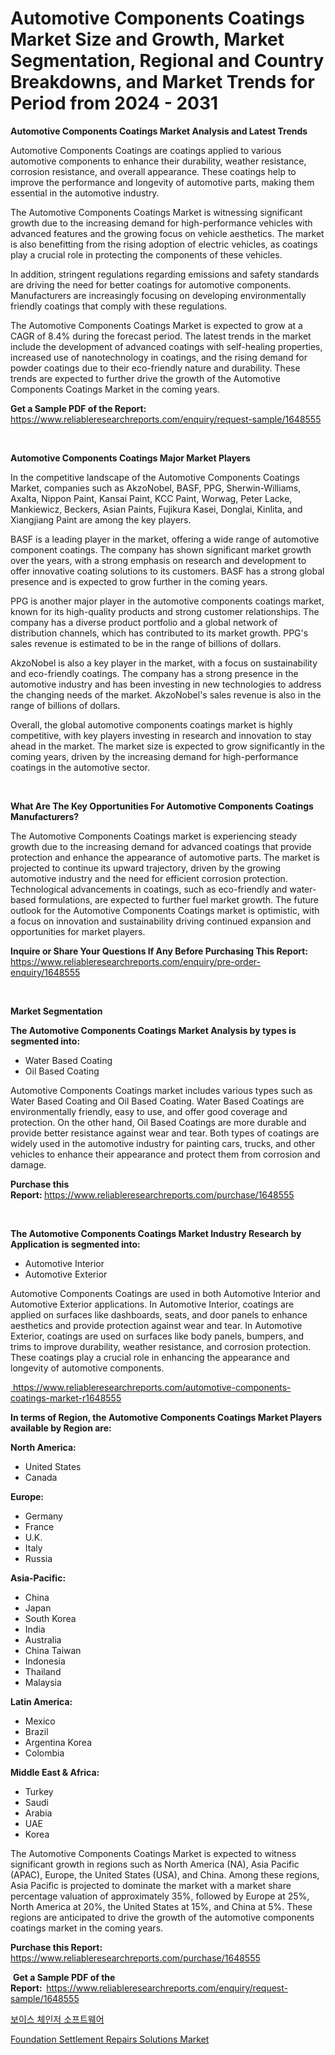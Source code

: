 <p><h1>Automotive Components Coatings Market Size and Growth, Market Segmentation, Regional and Country Breakdowns, and Market Trends for Period from 2024 -  2031</h1></p><p><strong>Automotive Components Coatings Market Analysis and Latest Trends</strong></p>
<p><p>Automotive Components Coatings are coatings applied to various automotive components to enhance their durability, weather resistance, corrosion resistance, and overall appearance. These coatings help to improve the performance and longevity of automotive parts, making them essential in the automotive industry.</p><p>The Automotive Components Coatings Market is witnessing significant growth due to the increasing demand for high-performance vehicles with advanced features and the growing focus on vehicle aesthetics. The market is also benefitting from the rising adoption of electric vehicles, as coatings play a crucial role in protecting the components of these vehicles.</p><p>In addition, stringent regulations regarding emissions and safety standards are driving the need for better coatings for automotive components. Manufacturers are increasingly focusing on developing environmentally friendly coatings that comply with these regulations.</p><p>The Automotive Components Coatings Market is expected to grow at a CAGR of 8.4% during the forecast period. The latest trends in the market include the development of advanced coatings with self-healing properties, increased use of nanotechnology in coatings, and the rising demand for powder coatings due to their eco-friendly nature and durability. These trends are expected to further drive the growth of the Automotive Components Coatings Market in the coming years.</p></p>
<p><strong>Get a Sample PDF of the Report:&nbsp;</strong> <a href="https://www.reliableresearchreports.com/enquiry/request-sample/1648555">https://www.reliableresearchreports.com/enquiry/request-sample/1648555</a></p>
<p>&nbsp;</p>
<p><strong>Automotive Components Coatings Major Market Players</strong></p>
<p><p>In the competitive landscape of the Automotive Components Coatings Market, companies such as AkzoNobel, BASF, PPG, Sherwin-Williams, Axalta, Nippon Paint, Kansai Paint, KCC Paint, Worwag, Peter Lacke, Mankiewicz, Beckers, Asian Paints, Fujikura Kasei, Donglai, Kinlita, and Xiangjiang Paint are among the key players.</p><p>BASF is a leading player in the market, offering a wide range of automotive component coatings. The company has shown significant market growth over the years, with a strong emphasis on research and development to offer innovative coating solutions to its customers. BASF has a strong global presence and is expected to grow further in the coming years.</p><p>PPG is another major player in the automotive components coatings market, known for its high-quality products and strong customer relationships. The company has a diverse product portfolio and a global network of distribution channels, which has contributed to its market growth. PPG's sales revenue is estimated to be in the range of billions of dollars.</p><p>AkzoNobel is also a key player in the market, with a focus on sustainability and eco-friendly coatings. The company has a strong presence in the automotive industry and has been investing in new technologies to address the changing needs of the market. AkzoNobel's sales revenue is also in the range of billions of dollars.</p><p>Overall, the global automotive components coatings market is highly competitive, with key players investing in research and innovation to stay ahead in the market. The market size is expected to grow significantly in the coming years, driven by the increasing demand for high-performance coatings in the automotive sector.</p></p>
<p>&nbsp;</p>
<p><strong>What Are The Key Opportunities For Automotive Components Coatings Manufacturers?</strong></p>
<p><p>The Automotive Components Coatings market is experiencing steady growth due to the increasing demand for advanced coatings that provide protection and enhance the appearance of automotive parts. The market is projected to continue its upward trajectory, driven by the growing automotive industry and the need for efficient corrosion protection. Technological advancements in coatings, such as eco-friendly and water-based formulations, are expected to further fuel market growth. The future outlook for the Automotive Components Coatings market is optimistic, with a focus on innovation and sustainability driving continued expansion and opportunities for market players.</p></p>
<p><strong>Inquire or Share Your Questions If Any Before Purchasing This Report:</strong> <a href="https://www.reliableresearchreports.com/enquiry/pre-order-enquiry/1648555">https://www.reliableresearchreports.com/enquiry/pre-order-enquiry/1648555</a></p>
<p>&nbsp;</p>
<p><strong>Market Segmentation</strong></p>
<p><strong>The Automotive Components Coatings Market Analysis by types is segmented into:</strong></p>
<p><ul><li>Water Based Coating</li><li>Oil Based Coating</li></ul></p>
<p><p>Automotive Components Coatings market includes various types such as Water Based Coating and Oil Based Coating. Water Based Coatings are environmentally friendly, easy to use, and offer good coverage and protection. On the other hand, Oil Based Coatings are more durable and provide better resistance against wear and tear. Both types of coatings are widely used in the automotive industry for painting cars, trucks, and other vehicles to enhance their appearance and protect them from corrosion and damage.</p></p>
<p><strong>Purchase this Report:&nbsp;</strong><a href="https://www.reliableresearchreports.com/purchase/1648555">https://www.reliableresearchreports.com/purchase/1648555</a></p>
<p>&nbsp;</p>
<p><strong>The Automotive Components Coatings Market Industry Research by Application is segmented into:</strong></p>
<p><ul><li>Automotive Interior</li><li>Automotive Exterior</li></ul></p>
<p><p>Automotive Components Coatings are used in both Automotive Interior and Automotive Exterior applications. In Automotive Interior, coatings are applied on surfaces like dashboards, seats, and door panels to enhance aesthetics and provide protection against wear and tear. In Automotive Exterior, coatings are used on surfaces like body panels, bumpers, and trims to improve durability, weather resistance, and corrosion protection. These coatings play a crucial role in enhancing the appearance and longevity of automotive components.</p></p>
<p><a href="https://www.reliableresearchreports.com/automotive-components-coatings-market-r1648555">&nbsp;https://www.reliableresearchreports.com/automotive-components-coatings-market-r1648555</a></p>
<p><strong>In terms of Region, the Automotive Components Coatings Market Players available by Region are:</strong></p>
<p>
    <p> <strong> North America: </strong>
        <ul>
            <li>United States</li>
            <li>Canada</li>
        </ul>
        </p> 
    <p> <strong> Europe: </strong>
        <ul>
            <li>Germany</li>
            <li>France</li>
            <li>U.K.</li>
            <li>Italy</li>
            <li>Russia</li>
        </ul>
        </p> 
    <p> <strong> Asia-Pacific: </strong>
        <ul>
            <li>China</li>
            <li>Japan</li>
            <li>South Korea</li>
            <li>India</li>
            <li>Australia</li>
            <li>China Taiwan</li>
            <li>Indonesia</li>
            <li>Thailand</li>
            <li>Malaysia</li>
        </ul>
        </p> 
    <p> <strong> Latin America: </strong>
        <ul>
            <li>Mexico</li>
            <li>Brazil</li>
            <li>Argentina Korea</li>
            <li>Colombia</li>
        </ul>
        </p> 
    <p> <strong> Middle East & Africa: </strong>
        <ul>
            <li>Turkey</li>
            <li>Saudi</li>
            <li>Arabia</li>
            <li>UAE</li>
            <li>Korea</li>
        </ul>
    </p>
    </p>
<p><p>The Automotive Components Coatings Market is expected to witness significant growth in regions such as North America (NA), Asia Pacific (APAC), Europe, the United States (USA), and China. Among these regions, Asia Pacific is projected to dominate the market with a market share percentage valuation of approximately 35%, followed by Europe at 25%, North America at 20%, the United States at 15%, and China at 5%. These regions are anticipated to drive the growth of the automotive components coatings market in the coming years.</p></p>
<p><strong>Purchase this Report: </strong><a href="https://www.reliableresearchreports.com/purchase/1648555">https://www.reliableresearchreports.com/purchase/1648555</a></p>
<p>&nbsp;<strong>Get a Sample PDF of the Report:&nbsp;&nbsp;</strong><a href="https://www.reliableresearchreports.com/enquiry/request-sample/1648555">https://www.reliableresearchreports.com/enquiry/request-sample/1648555</a></p>
<p><strong></strong></p>
<p><p><a href="https://github.com/laholand/Market-Research-Report-List-4/blob/main/5089397185729.md">보이스 체인저 소프트웨어</a></p><p><a href="https://issuu.com/reportprime-2/docs/foundation-settlement-repairs-solutions-market-siz">Foundation Settlement Repairs Solutions Market</a></p></p>
